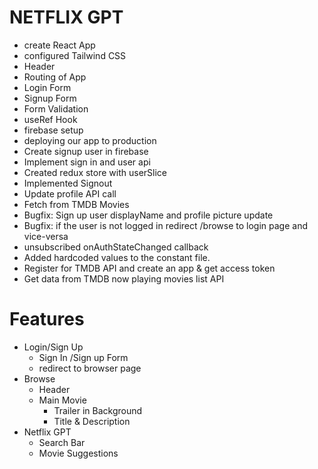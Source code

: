 # NETFLIX GPT

- create React App
- configured Tailwind CSS
- Header
- Routing of App
- Login Form
- Signup Form
- Form Validation
- useRef Hook
- firebase setup
- deploying our app to production
- Create signup user in firebase
- Implement sign in and user api
- Created redux store with userSlice
- Implemented Signout
- Update profile API call
- Fetch from TMDB Movies
- Bugfix: Sign up user displayName and profile picture update
- Bugfix: if the user is not logged in redirect /browse to login page and vice-versa
- unsubscribed onAuthStateChanged callback 
- Added hardcoded values to the constant file.
- Register for TMDB API and create an app & get access token
- Get data from TMDB now playing movies list API
# Features
- Login/Sign Up
   - Sign In /Sign up Form
   - redirect to browser page 
- Browse  
   - Header
   - Main Movie
     - Trailer in Background
     - Title & Description
- Netflix GPT
   - Search Bar
   - Movie Suggestions